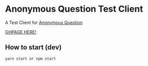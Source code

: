 # Anonymous Question Test Client

A Test Client for [Anonymous Question](https://github.com/hsk-kr/anonymous-question)

[GHPAGE HERE!](https://hsk-kr.github.io/anonymous-question-test-client)

## How to start (dev)

```properties
yarn start or npm start
```